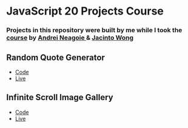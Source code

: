 # JavaScript 20 Projects Course

### Projects in this repository were built by me while I took the [course](https://academy.zerotomastery.io/p/javascript-projects) by [Andrei Neagoie ](https://github.com/aneagoie) & [Jacinto Wong](https://github.com/JacintoDesign)

## Random Quote Generator
+ [Code](https://github.com/pexeixv/JavascriptWebProjects/tree/main/quoteGenerator)
+ [Live](https://pexeixv.github.io/JavascriptWebProjects/quoteGenerator/)

## Infinite Scroll Image Gallery
+ [Code](https://github.com/pexeixv/JavascriptWebProjects/tree/main/infiniteScroll)
+ [Live](https://pexeixv.github.io/JavascriptWebProjects/infiniteScroll/)

